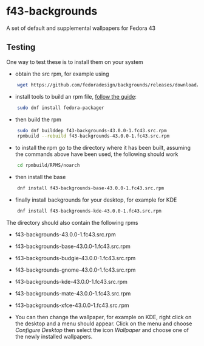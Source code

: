 # f43-backgrounds
A set of default and supplemental wallpapers for Fedora 43

## Testing

One way to test these is to install them on your system
* obtain the src rpm, for example using
```bash
    wget https://github.com/fedoradesign/backgrounds/releases/download/v43.0.0/f40-backgrounds-43.0.0-1.fc43.src.rpm
```
* install tools to build an rpm file, [follow the guide](https://fedoramagazine.org/how-rpm-packages-are-made-the-source-rpm/):
```bash
    sudo dnf install fedora-packager
```
* then build the rpm
```bash
    sudo dnf builddep f43-backgrounds-43.0.0-1.fc43.src.rpm
    rpmbuild --rebuild f43-backgrounds-43.0.0-1.fc43.src.rpm
```
* to install the rpm go to the directory where it has been built, assuming the commands above have been used, the following should work
```bash
    cd rpmbuild/RPMS/noarch
```
* then install the base
```bash
    dnf install f43-backgrounds-base-43.0.0-1.fc43.src.rpm
```
* finally install backgrounds for your desktop, for example for KDE 
```bash
    dnf install f43-backgrounds-kde-43.0.0-1.fc43.src.rpm
```

The directory should also contain the following rpms

   * f43-backgrounds-43.0.0-1.fc43.src.rpm
   * f43-backgrounds-base-43.0.0-1.fc43.src.rpm
   * f43-backgrounds-budgie-43.0.0-1.fc43.src.rpm
   * f43-backgrounds-gnome-43.0.0-1.fc43.src.rpm
   * f43-backgrounds-kde-43.0.0-1.fc43.src.rpm
   * f43-backgrounds-mate-43.0.0-1.fc43.src.rpm
   * f43-backgrounds-xfce-43.0.0-1.fc43.src.rpm

* You can then change the wallpaper, for example on KDE, right click on the desktop and a menu should appear. Click on the menu and choose *Configure Desktop* then select the icon *Wallpaper* and choose one of the newly installed wallpapers.
